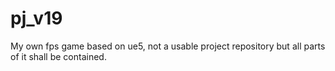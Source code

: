 # pj_v19
My own fps game based on ue5, not a usable project repository but all parts of it shall be contained.
